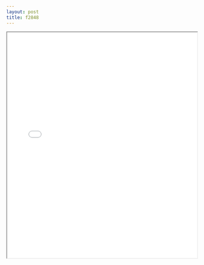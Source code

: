 ```yaml
---
layout: post
title: f2848
---
```


<div class="pdf-container">
<iframe src="/ea/assets/pdfs/misc/f2848.pdf" height="600" width="100%" allowFullScreen="true"></iframe>
</div>

